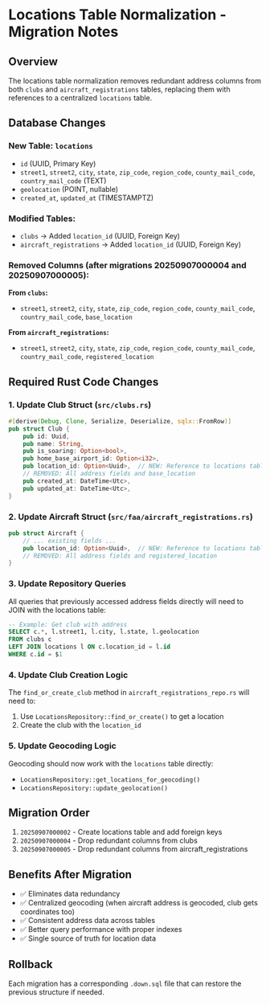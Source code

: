 # Locations Table Normalization - Migration Notes

## Overview
The locations table normalization removes redundant address columns from both `clubs` and `aircraft_registrations` tables, replacing them with references to a centralized `locations` table.

## Database Changes

### New Table: `locations`
- `id` (UUID, Primary Key)
- `street1`, `street2`, `city`, `state`, `zip_code`, `region_code`, `county_mail_code`, `country_mail_code` (TEXT)
- `geolocation` (POINT, nullable)
- `created_at`, `updated_at` (TIMESTAMPTZ)

### Modified Tables:
- `clubs` → Added `location_id` (UUID, Foreign Key)
- `aircraft_registrations` → Added `location_id` (UUID, Foreign Key)

### Removed Columns (after migrations 20250907000004 and 20250907000005):
**From `clubs`:**
- `street1`, `street2`, `city`, `state`, `zip_code`, `region_code`, `county_mail_code`, `country_mail_code`, `base_location`

**From `aircraft_registrations`:**
- `street1`, `street2`, `city`, `state`, `zip_code`, `region_code`, `county_mail_code`, `country_mail_code`, `registered_location`

## Required Rust Code Changes

### 1. Update Club Struct (`src/clubs.rs`)
```rust
#[derive(Debug, Clone, Serialize, Deserialize, sqlx::FromRow)]
pub struct Club {
    pub id: Uuid,
    pub name: String,
    pub is_soaring: Option<bool>,
    pub home_base_airport_id: Option<i32>,
    pub location_id: Option<Uuid>,  // NEW: Reference to locations table
    // REMOVED: All address fields and base_location
    pub created_at: DateTime<Utc>,
    pub updated_at: DateTime<Utc>,
}
```

### 2. Update Aircraft Struct (`src/faa/aircraft_registrations.rs`)
```rust
pub struct Aircraft {
    // ... existing fields ...
    pub location_id: Option<Uuid>,  // NEW: Reference to locations table
    // REMOVED: All address fields and registered_location
}
```

### 3. Update Repository Queries
All queries that previously accessed address fields directly will need to JOIN with the locations table:

```sql
-- Example: Get club with address
SELECT c.*, l.street1, l.city, l.state, l.geolocation
FROM clubs c
LEFT JOIN locations l ON c.location_id = l.id
WHERE c.id = $1
```

### 4. Update Club Creation Logic
The `find_or_create_club` method in `aircraft_registrations_repo.rs` will need to:
1. Use `LocationsRepository::find_or_create()` to get a location
2. Create the club with the `location_id`

### 5. Update Geocoding Logic
Geocoding should now work with the `locations` table directly:
- `LocationsRepository::get_locations_for_geocoding()`
- `LocationsRepository::update_geolocation()`

## Migration Order
1. `20250907000002` - Create locations table and add foreign keys
2. `20250907000004` - Drop redundant columns from clubs
3. `20250907000005` - Drop redundant columns from aircraft_registrations

## Benefits After Migration
- ✅ Eliminates data redundancy
- ✅ Centralized geocoding (when aircraft address is geocoded, club gets coordinates too)
- ✅ Consistent address data across tables
- ✅ Better query performance with proper indexes
- ✅ Single source of truth for location data

## Rollback
Each migration has a corresponding `.down.sql` file that can restore the previous structure if needed.